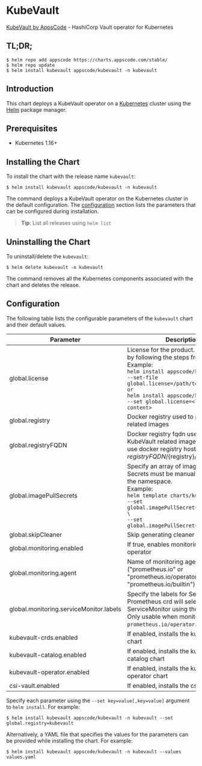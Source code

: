# KubeVault

[KubeVault by AppsCode](https://github.com/kubevault) - HashiCorp Vault operator for Kubernetes

## TL;DR;

```console
$ helm repo add appscode https://charts.appscode.com/stable/
$ helm repo update
$ helm install kubevault appscode/kubevault -n kubevault
```

## Introduction

This chart deploys a KubeVault operator on a [Kubernetes](http://kubernetes.io) cluster using the [Helm](https://helm.sh) package manager.

## Prerequisites

- Kubernetes 1.16+

## Installing the Chart

To install the chart with the release name `kubevault`:

```console
$ helm install kubevault appscode/kubevault -n kubevault
```

The command deploys a KubeVault operator on the Kubernetes cluster in the default configuration. The [configuration](#configuration) section lists the parameters that can be configured during installation.

> **Tip**: List all releases using `helm list`

## Uninstalling the Chart

To uninstall/delete the `kubevault`:

```console
$ helm delete kubevault -n kubevault
```

The command removes all the Kubernetes components associated with the chart and deletes the release.

## Configuration

The following table lists the configurable parameters of the `kubevault` chart and their default values.

|                Parameter                |                                                                                                                                                                                  Description                                                                                                                                                                                   | Default |
|-----------------------------------------|--------------------------------------------------------------------------------------------------------------------------------------------------------------------------------------------------------------------------------------------------------------------------------------------------------------------------------------------------------------------------------|---------|
| global.license                          | License for the product. Get a license by following the steps from [here](https://kubevault.com/docs/latest/setup/install/enterprise#get-a-trial-license). <br> Example: <br> `helm install appscode/kubevault \` <br> `--set-file global.license=/path/to/license/file` <br> `or` <br> `helm install appscode/kubevault \` <br> `--set global.license=<license file content>` | `""`    |
| global.registry                         | Docker registry used to pull KubeVault related images                                                                                                                                                                                                                                                                                                                          | `""`    |
| global.registryFQDN                     | Docker registry fqdn used to pull KubeVault related images. Set this to use docker registry hosted at ${registryFQDN}/${registry}/${image}                                                                                                                                                                                                                                     | `""`    |
| global.imagePullSecrets                 | Specify an array of imagePullSecrets. Secrets must be manually created in the namespace. <br> Example: <br> `helm template charts/kubevault \` <br> `--set global.imagePullSecrets[0].name=sec0 \` <br> `--set global.imagePullSecrets[1].name=sec1`                                                                                                                           | `[]`    |
| global.skipCleaner                      | Skip generating cleaner job YAML                                                                                                                                                                                                                                                                                                                                               | `false` |
| global.monitoring.enabled               | If true, enables monitoring KubeVault operator                                                                                                                                                                                                                                                                                                                                 | `false` |
| global.monitoring.agent                 | Name of monitoring agent ("prometheus.io" or "prometheus.io/operator" or "prometheus.io/builtin")                                                                                                                                                                                                                                                                              | `""`    |
| global.monitoring.serviceMonitor.labels | Specify the labels for ServiceMonitor. Prometheus crd will select ServiceMonitor using these labels. Only usable when monitoring agent is `prometheus.io/operator`.                                                                                                                                                                                                            | `{}`    |
| kubevault-crds.enabled                  | If enabled, installs the kubevault-crds chart                                                                                                                                                                                                                                                                                                                                  | `false` |
| kubevault-catalog.enabled               | If enabled, installs the kubevault-catalog chart                                                                                                                                                                                                                                                                                                                               | `true`  |
| kubevault-operator.enabled              | If enabled, installs the kubevault-operator chart                                                                                                                                                                                                                                                                                                                              | `true`  |
| csi-vault.enabled                       | If enabled, installs the csi-vault chart                                                                                                                                                                                                                                                                                                                                       | `false` |


Specify each parameter using the `--set key=value[,key=value]` argument to `helm install`. For example:

```console
$ helm install kubevault appscode/kubevault -n kubevault --set global.registry=kubevault
```

Alternatively, a YAML file that specifies the values for the parameters can be provided while
installing the chart. For example:

```console
$ helm install kubevault appscode/kubevault -n kubevault --values values.yaml
```
